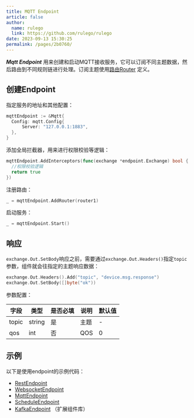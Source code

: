 ```yaml
---
title: MQTT Endpoint
article: false
author: 
  name: rulego
  link: https://github.com/rulego/rulego
date: 2023-09-13 15:30:25
permalink: /pages/2b0760/
---
```



***Mqtt Endpoint*** 用来创建和启动MQTT接收服务，它可以订阅不同主题数据，然后路由到不同规则链进行处理。订阅主题使用[路由Router](/pages/45008b/) 定义。

## 创建Endpoint

指定服务的地址和其他配置：
```go
mqttEndpoint := &Mqtt{
  Config: mqtt.Config{
      Server: "127.0.0.1:1883",
  },
}
```

添加全局拦截器，用来进行权限校验等逻辑：
```go
mqttEndpoint.AddInterceptors(func(exchange *endpoint.Exchange) bool {
  //权限校验逻辑
  return true
})
```

注册路由：
```go
_ = mqttEndpoint.AddRouter(router1)
```

启动服务：
```go
_ = mqttEndpoint.Start()
```

## 响应

`exchange.Out.SetBody`响应之前，需要通过`exchange.Out.Headers()`指定`topic`参数，组件就会往指定的主题响应数据：

```go
exchange.Out.Headers().Add("topic", "device.msg.response")
exchange.Out.SetBody([]byte("ok"))
```

参数配置：

| 字段    | 类型     | 是否必填 | 说明  | 默认值 |
|-------|--------|------|-----|-----|
| topic | string | 是    | 主题  | -   |
| qos   | int    | 否    | QOS | 0   |


## 示例

以下是使用endpoint的示例代码：
- [RestEndpoint](https://github.com/rulego/rulego/tree/main/examples/http_endpoint/http_endpoint.go)
- [WebsocketEndpoint](https://github.com/rulego/rulego/tree/main/endpoint/websocket/websocket_test.go)
- [MqttEndpoint](https://github.com/rulego/rulego/tree/main/endpoint/mqtt/mqtt_test.go)
- [ScheduleEndpoint](https://github.com/rulego/rulego/tree/main/endpoint/schedule/schedule_test.go)
- [KafkaEndpoint](https://github.com/rulego/rulego-components/blob/main/endpoint/kafka/kafka_test.go) （扩展组件库）